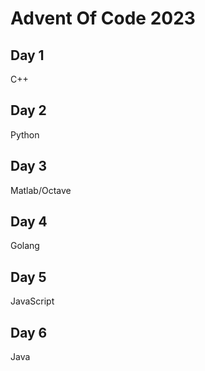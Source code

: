 # Advent Of Code 2023

## Day 1

C++

## Day 2

Python

## Day 3

Matlab/Octave

## Day 4

Golang

## Day 5

JavaScript

## Day 6

Java
